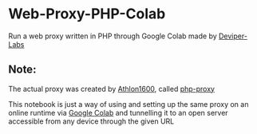 # Web-Proxy-PHP-Colab
Run a web proxy written in PHP through Google Colab made by [Deviper-Labs](https://github.com/Deviper-Labs)

## Note:
The actual proxy was created by [Athlon1600](https://github.com/Athlon1600), called [php-proxy](https://github.com/Athlon1600/php-proxy-app)

This notebook is just a way of using and setting up the same proxy on an online runtime via [Google Colab](https://research.google.com/colaboratory) and tunnelling it to an open server accessible from any device through the given URL

